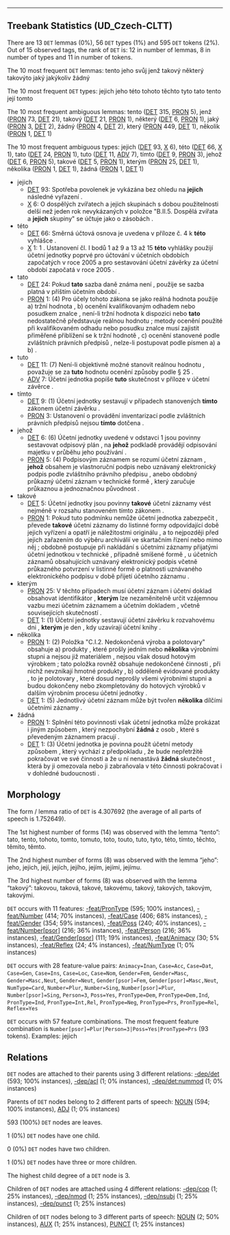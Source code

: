 

--------------------------------------------------------------------------------

## Treebank Statistics (UD_Czech-CLTT)

There are 13 `DET` lemmas (0%), 56 `DET` types (1%) and 595 `DET` tokens (2%).
Out of 15 observed tags, the rank of `DET` is: 12 in number of lemmas, 8 in number of types and 11 in number of tokens.

The 10 most frequent `DET` lemmas: tento jeho svůj jenž takový některý takovýto jaký jakýkoliv žádný

The 10 most frequent `DET` types:  jejich jeho této tohoto těchto tyto tato tento její tomto

The 10 most frequent ambiguous lemmas: tento ([DET]() 315, [PRON]() 5), jenž ([PRON]() 73, [DET]() 21), takový ([DET]() 21, [PRON]() 1), některý ([DET]() 6, [PRON]() 1), jaký ([PRON]() 3, [DET]() 2), žádný ([PRON]() 4, [DET]() 2), který ([PRON]() 449, [DET]() 1), několik ([PRON]() 1, [DET]() 1)

The 10 most frequent ambiguous types:  jejich ([DET]() 93, [X]() 6), této ([DET]() 66, [X]() 1), tato ([DET]() 24, [PRON]() 1), tuto ([DET]() 11, [ADV]() 7), tímto ([DET]() 9, [PRON]() 3), jehož ([DET]() 6, [PRON]() 5), takové ([DET]() 5, [PRON]() 1), kterým ([PRON]() 25, [DET]() 1), několika ([PRON]() 1, [DET]() 1), žádná ([PRON]() 1, [DET]() 1)


* jejich
  * [DET]() 93: Spotřeba povolenek je vykázána bez ohledu na <b>jejich</b> následné vyřazení .
  * [X]() 6: O dospělých zvířatech a jejich skupinách s dobou použitelnosti delší než jeden rok nevykázaných v položce "B.II.5. Dospělá zvířata a <b>jejich</b> skupiny" se účtuje jako o zásobách .
* této
  * [DET]() 66: Směrná účtová osnova je uvedena v příloze č. 4 k <b>této</b> vyhlášce .
  * [X]() 1: 1 . Ustanovení čl. I bodů 1 až 9 a 13 až 15 <b>této</b> vyhlášky použijí účetní jednotky poprvé pro účtování v účetních obdobích započatých v roce 2005 a pro sestavování účetní závěrky za účetní období započatá v roce 2005 .
* tato
  * [DET]() 24: Pokud <b>tato</b> sazba daně známa není , použije se sazba platná v příštím účetním období .
  * [PRON]() 1: (4) Pro účely tohoto zákona se jako reálná hodnota použije a) tržní hodnota , b) ocenění kvalifikovaným odhadem nebo posudkem znalce , není-li tržní hodnota k dispozici nebo <b>tato</b> nedostatečně představuje reálnou hodnotu ; metody ocenění použité při kvalifikovaném odhadu nebo posudku znalce musí zajistit přiměřené přiblížení se k tržní hodnotě , c) ocenění stanovené podle zvláštních právních předpisů , nelze-li postupovat podle písmen a) a b) .
* tuto
  * [DET]() 11: (7) Není-li objektivně možné stanovit reálnou hodnotu , považuje se za <b>tuto</b> hodnotu ocenění způsoby podle § 25 .
  * [ADV]() 7: Účetní jednotka popíše <b>tuto</b> skutečnost v příloze v účetní závěrce .
* tímto
  * [DET]() 9: (1) Účetní jednotky sestavují v případech stanovených <b>tímto</b> zákonem účetní závěrku .
  * [PRON]() 3: Ustanovení o provádění inventarizací podle zvláštních právních předpisů nejsou <b>tímto</b> dotčena .
* jehož
  * [DET]() 6: (6) Účetní jednotky uvedené v odstavci 1 jsou povinny sestavovat odpisový plán , na <b>jehož</b> podkladě provádějí odpisování majetku v průběhu jeho používání .
  * [PRON]() 5: (4) Podpisovým záznamem se rozumí účetní záznam , <b>jehož</b> obsahem je vlastnoruční podpis nebo uznávaný elektronický podpis podle zvláštního právního předpisu , anebo obdobný průkazný účetní záznam v technické formě , který zaručuje průkaznou a jednoznačnou původnost .
* takové
  * [DET]() 5: Účetní jednotky jsou povinny <b>takové</b> účetní záznamy vést nejméně v rozsahu stanoveném tímto zákonem .
  * [PRON]() 1: Pokud tuto podmínku nemůže účetní jednotka zabezpečit , převede <b>takové</b> účetní záznamy do listinné formy odpovídající době jejich vyřízení a opatří je náležitostmi originálu , a to nejpozději před jejich zařazením do výběru archiválií ve skartačním řízení nebo mimo něj ; obdobně postupuje při nakládání s účetními záznamy přijatými účetní jednotkou v technické , případně smíšené formě , u účetních záznamů obsahujících uznávaný elektronický podpis včetně průkazného potvrzení v listinné formě o platnosti uznávaného elektronického podpisu v době přijetí účetního záznamu .
* kterým
  * [PRON]() 25: V těchto případech musí účetní záznam i účetní doklad obsahovat identifikátor , <b>kterým</b> lze nezaměnitelně určit vzájemnou vazbu mezi účetním záznamem a účetním dokladem , včetně souvisejících skutečností .
  * [DET]() 1: (1) Účetní jednotky sestavují účetní závěrku k rozvahovému dni , <b>kterým</b> je den , kdy uzavírají účetní knihy .
* několika
  * [PRON]() 1: (2) Položka "C.I.2. Nedokončená výroba a polotovary" obsahuje a) produkty , které prošly jedním nebo <b>několika</b> výrobními stupni a nejsou již materiálem , nejsou však dosud hotovým výrobkem ; tato položka rovněž obsahuje nedokončené činnosti , při nichž nevznikají hmotné produkty , b) odděleně evidované produkty , to je polotovary , které dosud neprošly všemi výrobními stupni a budou dokončeny nebo zkompletovány do hotových výrobků v dalším výrobním procesu účetní jednotky .
  * [DET]() 1: (5) Jednotlivý účetní záznam může být tvořen <b>několika</b> dílčími účetními záznamy .
* žádná
  * [PRON]() 1: Splnění této povinnosti však účetní jednotka může prokázat i jiným způsobem , který nezpochybní <b>žádná</b> z osob , které s převedeným záznamem pracují .
  * [DET]() 1: (3) Účetní jednotka je povinna použít účetní metody způsobem , který vychází z předpokladu , že bude nepřetržitě pokračovat ve své činnosti a že u ní nenastává <b>žádná</b> skutečnost , která by ji omezovala nebo ji zabraňovala v této činnosti pokračovat i v dohledné budoucnosti .

## Morphology

The form / lemma ratio of `DET` is 4.307692 (the average of all parts of speech is 1.752649).

The 1st highest number of forms (14) was observed with the lemma “tento”: tato, tento, tohoto, tomto, tomuto, toto, touto, tuto, tyto, této, tímto, těchto, těmito, těmto.

The 2nd highest number of forms (8) was observed with the lemma “jeho”: jeho, jejich, její, jejích, jejího, jejím, jejími, jejímu.

The 3rd highest number of forms (8) was observed with the lemma “takový”: takovou, taková, takové, takovému, takový, takových, takovým, takovými.

`DET` occurs with 11 features: [-feat/PronType]() (595; 100% instances), [-feat/Number]() (414; 70% instances), [-feat/Case]() (406; 68% instances), [-feat/Gender]() (354; 59% instances), [-feat/Poss]() (240; 40% instances), [-feat/Number[psor]]() (216; 36% instances), [-feat/Person]() (216; 36% instances), [-feat/Gender[psor]]() (111; 19% instances), [-feat/Animacy]() (30; 5% instances), [-feat/Reflex]() (24; 4% instances), [-feat/NumType]() (1; 0% instances)

`DET` occurs with 28 feature-value pairs: `Animacy=Inan`, `Case=Acc`, `Case=Dat`, `Case=Gen`, `Case=Ins`, `Case=Loc`, `Case=Nom`, `Gender=Fem`, `Gender=Masc`, `Gender=Masc,Neut`, `Gender=Neut`, `Gender[psor]=Fem`, `Gender[psor]=Masc,Neut`, `NumType=Card`, `Number=Plur`, `Number=Sing`, `Number[psor]=Plur`, `Number[psor]=Sing`, `Person=3`, `Poss=Yes`, `PronType=Dem`, `PronType=Dem,Ind`, `PronType=Ind`, `PronType=Int,Rel`, `PronType=Neg`, `PronType=Prs`, `PronType=Rel`, `Reflex=Yes`

`DET` occurs with 57 feature combinations.
The most frequent feature combination is `Number[psor]=Plur|Person=3|Poss=Yes|PronType=Prs` (93 tokens).
Examples: jejich


## Relations

`DET` nodes are attached to their parents using 3 different relations: [-dep/det]() (593; 100% instances), [-dep/acl]() (1; 0% instances), [-dep/det:nummod]() (1; 0% instances)

Parents of `DET` nodes belong to 2 different parts of speech: [NOUN]() (594; 100% instances), [ADJ]() (1; 0% instances)

593 (100%) `DET` nodes are leaves.

1 (0%) `DET` nodes have one child.

0 (0%) `DET` nodes have two children.

1 (0%) `DET` nodes have three or more children.

The highest child degree of a `DET` node is 3.

Children of `DET` nodes are attached using 4 different relations: [-dep/cop]() (1; 25% instances), [-dep/nmod]() (1; 25% instances), [-dep/nsubj]() (1; 25% instances), [-dep/punct]() (1; 25% instances)

Children of `DET` nodes belong to 3 different parts of speech: [NOUN]() (2; 50% instances), [AUX]() (1; 25% instances), [PUNCT]() (1; 25% instances)

